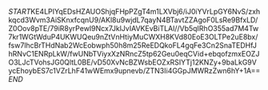 $START$KE4LPIYqEDsHZAUOShjqFHpPZgT4m1LXVbj6/iJ0iYVrLpGY6NvS/zxhkqcd3Wvm3AiSKnxfcqnU9/AKl8u9wjdL7qayN4BTavtZZAgoF0LsRe9BfxLD/Z0Oov8pTE/79iR8yrPewI9Ncx7JklJvIAVKEvBiTLAl//Vb5qIRhO355ad7M4Tw7kr1WGtWduP4UKWUQeu9nZtVnHtiyMuCWXH8KVd80EoE3OLTPe2uE8bx/fsw7lhcBrTHdNab2WcEobwph50h8m25ReEDQkoFL4gqFe3Cn2SnaTEDHfJhRNvC1ENRpLkW/fwUNbTViyxXzNRncZ5tp62Geu0eqCVid+ebqofzmxEOZJO3LJcTVohsJG0QltL0BE/vD50XvNcBZWsbEOZxRSIYTj12KNZy+9baLkG9VycEhoybES7c1VZrLhF41wWEmx9upnevb/ZTN3Ii4GGpJMWRzZwn6hY+1A==$END$